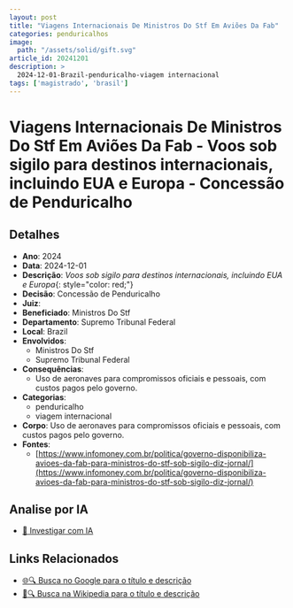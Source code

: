 ```yaml
---
layout: post
title: "Viagens Internacionais De Ministros Do Stf Em Aviões Da Fab"
categories: penduricalhos 
image:
  path: "/assets/solid/gift.svg"
article_id: 20241201
description: >
  2024-12-01-Brazil-penduricalho-viagem internacional
tags: ['magistrado', 'brasil']
---
```


# Viagens Internacionais De Ministros Do Stf Em Aviões Da Fab - Voos sob sigilo para destinos internacionais, incluindo EUA e Europa - Concessão de Penduricalho

## Detalhes
- **Ano**: 2024
- **Data**: 2024-12-01
- **Descrição**: <i class="fas fa-plane"></i> *Voos sob sigilo para destinos internacionais, incluindo EUA e Europa*{: style="color: red;"}
- **Decisão**: Concessão de Penduricalho
- **Juiz**: 
- **Beneficiado**: Ministros Do Stf
- **Departamento**: Supremo Tribunal Federal
- **Local**: Brazil
- **Envolvidos**:
  - Ministros Do Stf
  - Supremo Tribunal Federal
- **Consequências**:
  - Uso de aeronaves para compromissos oficiais e pessoais, com custos pagos pelo governo.
- **Categorias**:
  - penduricalho
  - viagem internacional
- **Corpo**: Uso de aeronaves para compromissos oficiais e pessoais, com custos pagos pelo governo.
- **Fontes**:
  - [https://www.infomoney.com.br/politica/governo-disponibiliza-avioes-da-fab-para-ministros-do-stf-sob-sigilo-diz-jornal/](https://www.infomoney.com.br/politica/governo-disponibiliza-avioes-da-fab-para-ministros-do-stf-sob-sigilo-diz-jornal/)

## Analise por IA
- [🤖 Investigar com IA](https://www.perplexity.ai/search?q=%22penduricalhos%20judiciais%20Brasil%22%20Viagens%20Internacionais%20De%20Ministros%20Do%20Stf%20Em%20Avi%C3%B5es%20Da%20Fab%20Voos%20sob%20sigilo%20para%20destinos%20internacionais%2C%20incluindo%20EUA%20e%20Europa%20Brazil%202024-12-01%20%20Ministros%20Do%20Stf)

## Links Relacionados
- [🌐🔍 Busca no Google para o título e descrição](https://www.google.com/search?q=%22penduricalhos%20judiciais%20Brasil%22%20Viagens%20Internacionais%20De%20Ministros%20Do%20Stf%20Em%20Avi%C3%B5es%20Da%20Fab%20Voos%20sob%20sigilo%20para%20destinos%20internacionais%2C%20incluindo%20EUA%20e%20Europa%20Brazil%202024-12-01%20%20Ministros%20Do%20Stf)
- [📖🔍 Busca na Wikipedia para o título e descrição](https://pt.wikipedia.org/w/index.php?search=%22penduricalhos%20judiciais%20Brasil%22%20Viagens%20Internacionais%20De%20Ministros%20Do%20Stf%20Em%20Avi%C3%B5es%20Da%20Fab%20Voos%20sob%20sigilo%20para%20destinos%20internacionais%2C%20incluindo%20EUA%20e%20Europa%20Brazil%202024-12-01%20%20Ministros%20Do%20Stf)

